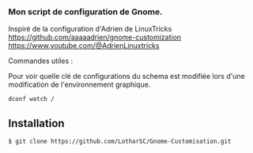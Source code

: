### Mon script de configuration de Gnome.

Inspiré de la configuration d'Adrien de LinuxTricks <br />
https://github.com/aaaaadrien/gnome-customization <br />
https://www.youtube.com/@AdrienLinuxtricks <br />

Commandes utiles :

Pour voir quelle clé de configurations du schema est modifiée lors d'une modification de l'environnement graphique. <br />
```
dconf watch /
```

## Installation

```
$ git clone https://github.com/LotharSC/Gnome-Customisation.git
```

